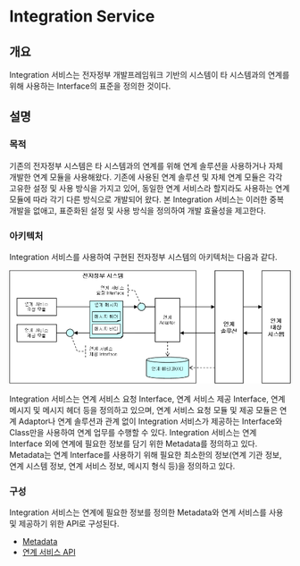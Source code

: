 # Integration Service

## 개요

Integration 서비스는 전자정부 개발프레임워크 기반의 시스템이 타 시스템과의 연계를 위해 사용하는 Interface의 표준을 정의한 것이다.

## 설명

### 목적

기존의 전자정부 시스템은 타 시스템과의 연계를 위해 연계 솔루션을 사용하거나 자체 개발한 연계 모듈을 사용해왔다. 기존에 사용된 연계 솔루션 및 자체 연계 모듈은 각각 고유한 설정 및 사용 방식을 가지고 있어, 동일한 연계 서비스라 할지라도 사용하는 연계 모듈에 따라 각기 다른 방식으로 개발되어 왔다. 본 Integration 서비스는 이러한 중복 개발을 없애고, 표준화된 설정 및 사용 방식을 정의하여 개발 효율성을 제고한다.

### 아키텍처

Integration 서비스를 사용하여 구현된 전자정부 시스템의 아키텍처는 다음과 같다.

![Integration Service Architecture](./images/integration_service_architecture.png)

Integration 서비스는 연계 서비스 요청 Interface, 연계 서비스 제공 Interface, 연계 메시지 및 메시지 헤더 등을 정의하고 있으며, 연계 서비스 요청 모듈 및 제공 모듈은 연계 Adaptor나 연계 솔루션과 관계 없이 Integration 서비스가 제공하는 Interface와 Class만을 사용하여 연계 업무를 수행할 수 있다. Integration 서비스는 연계 Interface 외에 연계에 필요한 정보를 담기 위한 Metadata를 정의하고 있다. Metadata는 연계 Interface를 사용하기 위해 필요한 최소한의 정보(연계 기관 정보, 연계 시스템 정보, 연계 서비스 정보, 메시지 형식 등)을 정의하고 있다.

### 구성

Integration 서비스는 연계에 필요한 정보를 정의한 Metadata와 연계 서비스를 사용 및 제공하기 위한 API로 구성된다.

* [Metadata]()
* [연계 서비스 API]()